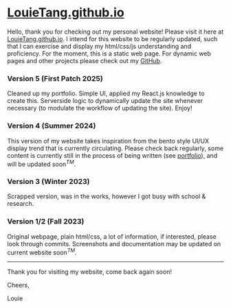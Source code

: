 # [LouieTang.github.io](https://louietang.github.io/)

Hello, thank you for checking out my personal website! Please visit it here at [LouieTang.github.io](https://louietang.github.io/). I intend for this website to be regularly updated, such that I can exercise and display my html/css/js understanding and proficiency. For the moment, this is a static web page. For dynamic web pages and other projects please check out my [GitHub](https://github.com/LouieTang).

### Version 5 (First Patch 2025)
Cleaned up my portfolio. Simple UI, applied my React.js knowledge to create this. Serverside logic to dynamically update the site whenever necessary (to modulate the workflow of updating the site). Enjoy!

### Version 4 (Summer 2024)
This version of my website takes inspiration from the bento style UI/UX display trend that is currently circulating. Please check back regularly, some content is currently still in the process of being written (see [portfolio](https://louietang.github.io/#bento-portfolio)), and will be updated soon<sup>*TM*</sup>.

### Version 3 (Winter 2023)
Scrapped version, was in the works, however I got busy with school & research.

### Version 1/2 (Fall 2023)
Original webpage, plain html/css, a lot of information, if interested, please look through commits. Screenshots and documentation may be updated on current website soon<sup>*TM*</sup>.

---
Thank you for visiting my website, come back again soon!

Cheers,

Louie

